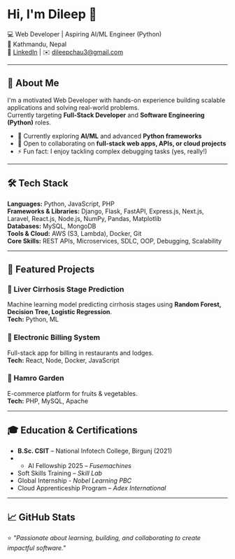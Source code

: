 # Hi, I'm Dileep 👋

💻 Web Developer | Aspiring AI/ML Engineer (Python)  
📍 Kathmandu, Nepal  
🔗 [LinkedIn](https://www.linkedin.com/in/dileep-chaudhary/) | ✉️ dileepchau3@gmail.com  

---

## 🚀 About Me  
I'm a motivated Web Developer with hands-on experience building scalable applications and solving real-world problems.  
Currently targeting **Full-Stack Developer** and **Software Engineering (Python)** roles.  

- 🌱 Currently exploring **AI/ML** and advanced **Python frameworks**  
- 🤝 Open to collaborating on **full-stack web apps, APIs, or cloud projects**  
- ⚡ Fun fact: I enjoy tackling complex debugging tasks (yes, really!)  

---

## 🛠️ Tech Stack  

**Languages:** Python, JavaScript, PHP  
**Frameworks & Libraries:** Django, Flask, FastAPI, Express.js, Next.js, Laravel, React.js, Node.js, NumPy, Pandas, Matplotlib  
**Databases:** MySQL, MongoDB  
**Tools & Cloud:** AWS (S3, Lambda), Docker, Git  
**Core Skills:** REST APIs, Microservices, SDLC, OOP, Debugging, Scalability  

---

## 📂 Featured Projects  

### 🔬 Liver Cirrhosis Stage Prediction  
Machine learning model predicting cirrhosis stages using **Random Forest, Decision Tree, Logistic Regression**.  
**Tech:** Python, ML  

### 🧾 Electronic Billing System  
Full-stack app for billing in restaurants and lodges.  
**Tech:** React, Node, Docker, JavaScript  

### 🥬 Hamro Garden  
E-commerce platform for fruits & vegetables.  
**Tech:** PHP, MySQL, Apache  

---

## 🎓 Education & Certifications  
- **B.Sc. CSIT** – National Infotech College, Birgunj (2021)   
- - AI Fellowship 2025 – *Fusemachines*  
- Soft Skills Training – *Skill Lab*
- Global Internship - *Nobel Learning PBC*
- Cloud Apprenticeship Program – *Adex International* 
---

## 📈 GitHub Stats  


⭐️ *"Passionate about learning, building, and collaborating to create impactful software."*  
